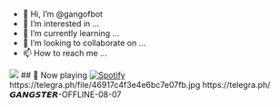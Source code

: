 - 👋 Hi, I’m @gangofbot
- 👀 I’m interested in ...
- 🌱 I’m currently learning ...
- 💞️ I’m looking to collaborate on ...
- 📫 How to reach me ...

<!---
gangofbot/gangofbot is a ✨ special ✨ repository because its `README.md` (this file) appears on your GitHub profile.
You can click the Preview link to take a look at your changes.
--->
<img src="https://telegra.ph/file/e5a4ec98574816e0e2a24.jpg">
## 🎵 Now playing
<a href="https://spotify.com/" target="_blank"><img src="https://novatorem.vercel.app/api/spotify" alt="Spotify"></a>
https://telegra.ph/file/46917c4f3e4e6bc7e07fb.jpg
https://telegra.ph/𝙂𝘼𝙉𝙂𝙎𝙏𝙀𝙍-OFFLINE-08-07
